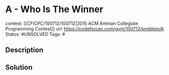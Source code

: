 # A - Who Is The Winner

contest: [[CFICPC/100712/100712|2015 ACM Amman Collegiate Programming Contest]]
url: https://codeforces.com/gym/100712/problem/A
Status: #UNSOLVED
Tags: #

## Description

## Solution

